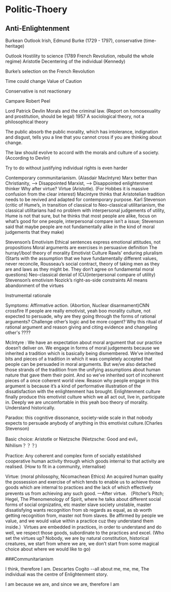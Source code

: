 # Politic-Thoery

## Anti-Enlightenment

Burkean Outlook
Irish, Edmund  Burke (1729 - 1797), conservative (time-heritage)

Outlook
Hostility to science (1789 French Revolution, rebuild the whole regime) Aristotle
Decentering of the individual (Kennedy)

Burke’s selection on the French Revolution

Time could change
Value of Caution

Conservative is not reactionary

Campare Robert Peel

Lord Patrick Devlin
Morals and the criminal law.   (Report on homosexuality and prostitution, should be legal) 1957
A sociological theory, not a philosophical theory

The public absorb the public morality, which has intolerance, indignation and disgust, tells you a line that you cannot cross if you are thinking about change.

The law should evolve to accord with the morals and culture of a society. (According to Devlin)

Try to do without justifying individual rights is even harder

Contemporary communitarianism. (Alasdair Maclntyre)
Marx better than Christianity, —> Disappointed Marxist, —> Disappointed enlightenment thinker 
Why after virtue?
Virtue (Aristotle).  (For Hobbes it is massive confusion from the clear interest)
Macintyre thinks that Aristotelian tradition needs to be revived and adapted for contemporary purpose.
Karl Stevenson (critic of Hume’s, in transition of classical to Neo-classical utilitarianism, the classical utilitarians had no problem with interpersonal judgements of utility, Hume is not that sure, but he thinks that most people are alike, focus on what’s good for one people, interpersonal compare isn’t a issue; Stevenson said that maybe people are not fundamentally alike in the kind of moral judgements that they make) 

Stevenson’s Emotivism 
Ethical sentences express emotional attitudes, not propositions
Moral arguments are exercises in persuasive definition
The hurray!/boo! theory of morality 
Emotivist Culture
Rawls’ enduring pluralism (Starts with the assumption that we have fundamentally different values, never reconcile, Rousseau’s social contract, theory of taking men as they are and laws as they might be. They don’t agree on fundamental moral questions) 
Neo-classical denial of ICU(interpersonal compare of utility)
Stevenson’s emotivism
Nozick’s right-as-side constraints
All means abandonment of the virtues

Instrumental rationale

Symptoms: Affirmative action.  (Abortion, Nuclear disarmament)CNN crossfire
If people are really emotivist, yeah boo morality culture, not expected to persuade, why are they going through the forms of rational arguments? Challenge  other’s logic and be more cogent? Why this ritual of rational argument and reason giving and citing evidence and changeling other's ????

Mclntyre : We have an expectation about moral argument that our practice doesn’t deliver on. We engage in forms of moral judgements because we inherited a tradition which is basically being dismembered. We’ve inherited bits and pieces of a tradition in which it was completely accepted that people can be persuaded in moral arguments. But we/ve also detached those strands of the tradition from the unifying assumptions about human nature that gave them their point. And so we’ve inherited sort of incoherent pieces of a once coherent world view. Reason why people engage in this argument is because it’s a kind of performative illustration of the dissatisfaction with the enlightenment has brought. Enlightenment culture finally produce this emotivist culture which we all act out, live in, participate in.  Deeply we are uncomfortable  in this yeah boo theory of morality. Understand historically.

Paradox: this cognitive dissonance, society-wide scale in that nobody expects to persuade anybody of anything in this emotivist culture.(Charles Stevenson)

Basic choice: Aristotle or Nietzsche
(Nietzsche: Good and evil， Nihilism？？？)

Practice: Any coherent and complex form of socially established cooperative human activity through which goods internal to that activity are realised. (How to fit in a community, internalise)

Virtue: (moral philosophy, Nicomachean Ethics) An acquired human quality the possession and exercise of which tends to enable us to achieve those goods which are internal to practices and the lack of which effectively prevents us from achieving any such good. —After virtue. （Pitcher’s Pitch; Hegel, The Phenomenology of Spirit, where he talks about different social forms of social orgnizatins, etc master slave society unstable, master dissatisfying wants recognition from sb regards as equal, as sb worth getting recognition from, master not from slaves. Be affirmed by people we value, and we would value within a practice cuz they understand them inside.）Virtues are embedded in practices, in order to understand and do well, we respect those goods, subordinate to the practices and excel. (Who set the virtues up? Nobody, we are by natural constitution, historical creatures, we start from where we are, we don’t start from some magical choice about where we would like to go)

###Communitarianism

I think, therefore I am. Descartes Cogito --all about me, me, me, The individual was the centre of Enlightenment story.

I am because we are, and since we are, therefore I am






